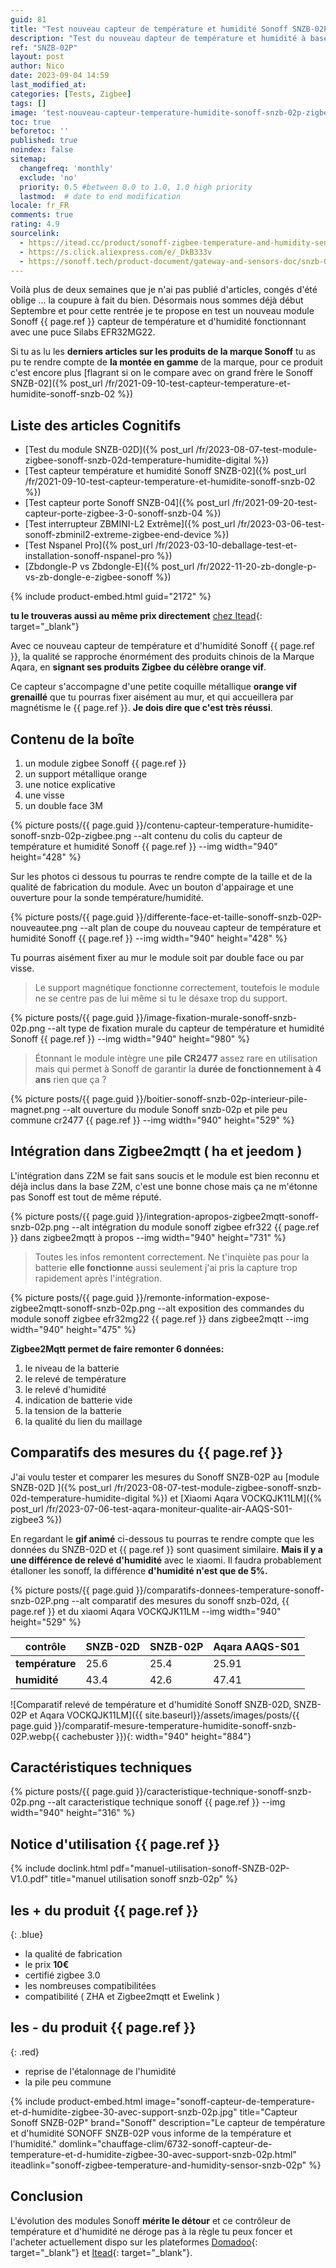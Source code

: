 ```yaml
---
guid: 81
title: "Test nouveau capteur de température et humidité Sonoff SNZB-02P"
description: "Test du nouveau dapteur de température et humidité à base de puce Silabs EFR32MG22 au design retravaillé et à une qualité irréprochable aux couleurs orange pétante de la marque Sonoff, rien à voir avec le grand frère SNZB-02, sonoff améliore son image de marque chinoise premium"
ref: "SNZB-02P"
layout: post
author: Nico
date: 2023-09-04 14:59
last_modified_at: 
categories: [Tests, Zigbee]
tags: []
image: 'test-nouveau-capteur-temperature-humidite-sonoff-snzb-02p-zigbee-qualite-design-ameliore.png'
toc: true
beforetoc: ''
published: true
noindex: false
sitemap:
  changefreq: 'monthly'
  exclude: 'no'
  priority: 0.5 #between 0.0 to 1.0, 1.0 high priority
  lastmod:  # date to end modification
locale: fr_FR
comments: true
rating: 4.9
sourcelink:
  - https://itead.cc/product/sonoff-zigbee-temperature-and-humidity-sensor-snzb-02p/ref/122/
  - https://s.click.aliexpress.com/e/_DkB333v
  - https://sonoff.tech/product-document/gateway-and-sensors-doc/snzb-02p-doc/
---
```


Voilà plus de deux semaines que je n'ai pas publié d'articles, congés d'été oblige ... la coupure à fait du bien. Désormais nous sommes déjà début Septembre et pour cette rentrée je te propose en test un nouveau module Sonoff {{ page.ref }} capteur de température et d'humidité fonctionnant avec une puce Silabs EFR32MG22.

Si tu as lu les **derniers articles sur les produits de la marque Sonoff** tu as pu te rendre compte de **la montée en gamme** de la marque, pour ce produit c'est encore plus [flagrant si on le compare avec on grand frère le Sonoff SNZB-02]({% post_url /fr/2021-09-10-test-capteur-temperature-et-humidite-sonoff-snzb-02 %})

## Liste des articles Cognitifs

- [Test du module SNZB-02D]({% post_url /fr/2023-08-07-test-module-zigbee-sonoff-snzb-02d-temperature-humidite-digital %})
- [Test capteur température et humidité Sonoff SNZB-02]({% post_url /fr/2021-09-10-test-capteur-temperature-et-humidite-sonoff-snzb-02 %})
- [Test capteur porte Sonoff SNZB-04]({% post_url /fr/2021-09-20-test-capteur-porte-zigbee-3-0-sonoff-snzb-04 %})
- [Test interrupteur ZBMINI-L2 Extrême]({% post_url /fr/2023-03-06-test-sonoff-zbminil2-extreme-zigbee-end-device %})
- [Test Nspanel Pro]({% post_url /fr/2023-03-10-deballage-test-et-installation-sonoff-nspanel-pro %})
- [Zbdongle-P vs Zbdongle-E]({% post_url /fr/2022-11-20-zb-dongle-p-vs-zb-dongle-e-zigbee-sonoff %})

{% include product-embed.html guid="2172" %}

**tu le trouveras aussi au même prix directement** [chez Itead](https://itead.cc/product/sonoff-zigbee-temperature-and-humidity-sensor-snzb-02p/ref/122/){: target="_blank"}

Avec ce nouveau capteur de température et d'humidité Sonoff {{ page.ref }}, la qualité se rapproche énormément des produits chinois de la Marque Aqara, en **signant ses produits Zigbee du célèbre orange vif**.

Ce capteur s'accompagne d'une petite coquille métallique **orange vif grenaillé** que tu pourras fixer aisément au mur, et qui accueillera par magnétisme le {{ page.ref }}. **Je dois dire que c'est très réussi**.

## Contenu de la boîte

1. un module zigbee Sonoff {{ page.ref }}
2. un support métallique orange
3. une notice explicative
4. une visse
5. un double face 3M

{% picture posts/{{ page.guid }}/contenu-capteur-temperature-humidite-sonoff-snzb-02p-zigbee.png --alt contenu du colis du capteur de température et humidité Sonoff {{ page.ref }} --img width="940" height="428" %}

Sur les photos ci dessous tu pourras te rendre compte de la taille et de la qualité de fabrication du module. Avec un bouton d'appairage et une ouverture pour la sonde température/humidité.

{% picture posts/{{ page.guid }}/differente-face-et-taille-sonoff-snzb-02P-nouveautee.png --alt plan de coupe du nouveau capteur de température et humidité Sonoff {{ page.ref }} --img width="940" height="428" %}

Tu pourras aisément fixer au mur le module soit par double face ou par visse.

> Le support magnétique fonctionne correctement, toutefois le module ne se centre pas de lui même si tu le désaxe trop du support.

{% picture posts/{{ page.guid }}/image-fixation-murale-sonoff-snzb-02p.png --alt type de fixation murale du capteur de température et humidité Sonoff {{ page.ref }} --img width="940" height="980" %}

> Étonnant le module intègre une **pile CR2477** assez rare en utilisation mais qui permet à Sonoff de garantir la **durée de fonctionnement à 4 ans** rien que ça ?

{% picture posts/{{ page.guid }}/boitier-sonoff-snzb-02p-interieur-pile-magnet.png --alt ouverture du module Sonoff snzb-02p et pile peu commune cr2477 {{ page.ref }} --img width="940" height="529" %}


## Intégration dans Zigbee2mqtt ( ha et jeedom )

L'intégration dans Z2M se fait sans soucis et le module est bien reconnu et déjà inclus dans la base Z2M, c'est une bonne chose mais ça ne m'étonne pas Sonoff est tout de même réputé.

{% picture posts/{{ page.guid }}/integration-apropos-zigbee2mqtt-sonoff-snzb-02p.png --alt intégration du module sonoff zigbee efr322 {{ page.ref }} dans zigbee2mqtt à propos --img width="940" height="731" %}

> Toutes les infos remontent correctement. Ne t'inquiète pas pour la batterie **elle fonctionne** aussi seulement j'ai pris la capture trop rapidement après l'intégration.

{% picture posts/{{ page.guid }}/remonte-information-expose-zigbee2mqtt-sonoff-snzb-02p.png --alt exposition des commandes du module sonoff zigbee efr32mg22 {{ page.ref }} dans zigbee2mqtt --img width="940" height="475" %}

**Zigbee2Mqtt permet de faire remonter 6 données:**

1. le niveau de la batterie
2. le relevé de température
3. le relevé d'humidité
4. indication de batterie vide
5. la tension de la batterie
6. la qualité du lien du maillage

## Comparatifs des mesures du {{ page.ref }}

J'ai voulu tester et comparer les mesures du Sonoff SNZB-02P au [module SNZB-02D ]({% post_url /fr/2023-08-07-test-module-zigbee-sonoff-snzb-02d-temperature-humidite-digital %}) et [Xiaomi Aqara VOCKQJK11LM]({% post_url /fr/2023-07-06-test-aqara-moniteur-qualite-air-AAQS-S01-zigbee3 %})

En regardant le **gif animé** ci-dessous tu pourras te rendre compte que les données du SNZB-02D et {{ page.ref }} sont quasiment similaire. **Mais il y a une différence de relevé d'humidité** avec le xiaomi. Il faudra probablement étalloner les sonoff, la différence **d'humidité n'est que de 5%.**

{% picture posts/{{ page.guid }}/comparatifs-donnees-temperature-sonoff-snzb-02P.png --alt comparatif des mesures du sonoff snzb-02d, {{ page.ref }} et du xiaomi Aqara VOCKQJK11LM --img width="940" height="529" %}

|contrôle|SNZB-02D|SNZB-02P|Aqara AAQS-S01|
|--------|--------|--------|--------------|
|**température**|25.6|25.4|25.91|
|**humidité**|43.4|42.6|47.41|

![Comparatif relevé de température et d'humidité Sonoff SNZB-02D, SNZB-02P et Aqara VOCKQJK11LM]({{ site.baseurl}}/assets/images/posts/{{ page.guid }}/comparatif-mesure-temperature-humidite-sonoff-snzb-02P.webp{{ cachebuster }}){: width="940" height="884"}

## Caractéristiques techniques

{% picture posts/{{ page.guid }}/caracteristique-technique-sonoff-snzb-02p.png --alt caracteristique technique sonoff {{ page.ref }} --img width="940" height="316" %}

## Notice d'utilisation {{ page.ref }}

{% include doclink.html pdf="manuel-utilisation-sonoff-SNZB-02P-V1.0.pdf" title="manuel utilisation sonoff snzb-02p" %}

## **les + du produit** {{ page.ref }}
{: .blue}
- la qualité de fabrication
- le prix **10€**
- certifié zigbee 3.0
- les nombreuses compatibilitées
- compatibilité ( ZHA et Zigbee2mqtt et Ewelink ) 


## **les - du produit** {{ page.ref }}
{: .red}

- reprise de l'étalonnage de l'humidité
- la pile peu commune

{% include product-embed.html image="sonoff-capteur-de-temperature-et-d-humidite-zigbee-30-avec-support-snzb-02p.jpg" title="Capteur Sonoff SNZB-02P" brand="Sonoff" description="Le capteur de température et d'humidité SONOFF SNZB-02P vous informe de la température et l'humidité." domlink="chauffage-clim/6732-sonoff-capteur-de-temperature-et-d-humidite-zigbee-30-avec-support-snzb-02p.html" iteadlink="sonoff-zigbee-temperature-and-humidity-sensor-snzb-02p" %}

## Conclusion

L'évolution des modules Sonoff **mérite le détour** et ce contrôleur de température et d'humidité ne déroge pas à la règle tu peux foncer et l'acheter actuellement dispo sur les plateformes [Domadoo](https://www.domadoo.fr/fr/chauffage-clim/6732-sonoff-capteur-de-temperature-et-d-humidite-zigbee-30-avec-support-snzb-02p.html){: target="_blank"} et [Itead](https://itead.cc/product/sonoff-zigbee-temperature-and-humidity-sensor-snzb-02p/ref/122/){: target="_blank"}.
